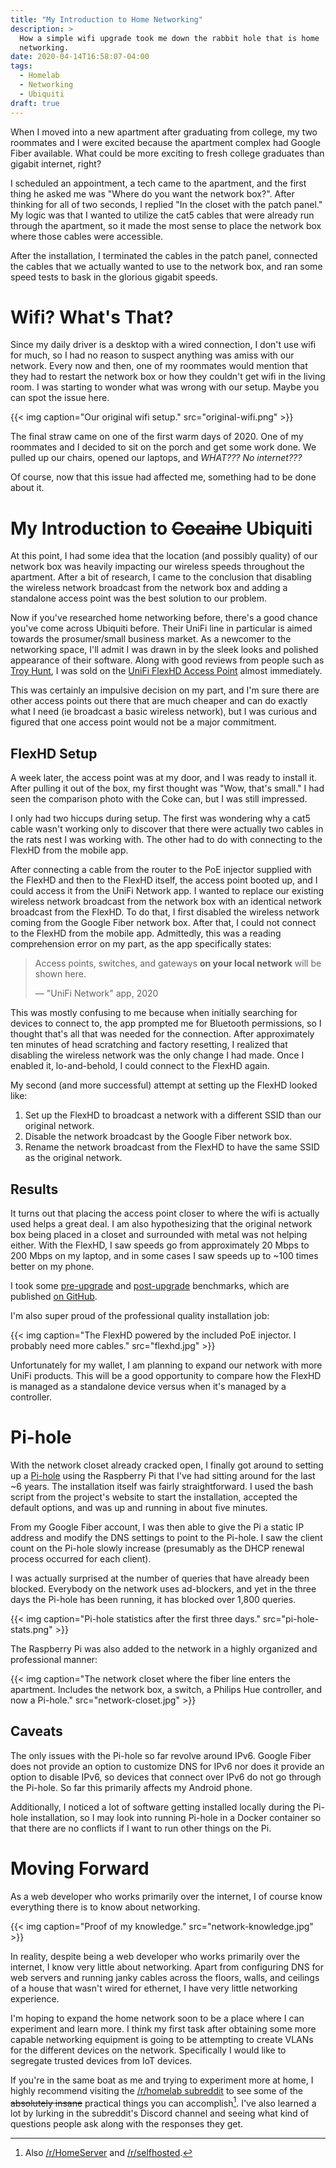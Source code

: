 ```yaml
---
title: "My Introduction to Home Networking"
description: >
  How a simple wifi upgrade took me down the rabbit hole that is home
  networking.
date: 2020-04-14T16:58:07-04:00
tags:
  - Homelab
  - Networking
  - Ubiquiti
draft: true
---
```


When I moved into a new apartment after graduating from college, my two
roommates and I were excited because the apartment complex had Google Fiber
available. What could be more exciting to fresh college graduates than gigabit
internet, right?

I scheduled an appointment, a tech came to the apartment, and the first thing he
asked me was "Where do you want the network box?". After thinking for all of two
seconds, I replied "In the closet with the patch panel." My logic was that I
wanted to utilize the cat5 cables that were already run through the apartment,
so it made the most sense to place the network box where those cables were
accessible.

After the installation, I terminated the cables in the patch panel, connected
the cables that we actually wanted to use to the network box, and ran some speed
tests to bask in the glorious gigabit speeds.

# Wifi? What's That?

Since my daily driver is a desktop with a wired connection, I don't use wifi for
much, so I had no reason to suspect anything was amiss with our network. Every
now and then, one of my roommates would mention that they had to restart the
network box or how they couldn't get wifi in the living room. I was starting to
wonder what was wrong with our setup. Maybe you can spot the issue here.

{{< img caption="Our original wifi setup." src="original-wifi.png" >}}

The final straw came on one of the first warm days of 2020. One of my roommates
and I decided to sit on the porch and get some work done. We pulled up our
chairs, opened our laptops, and *WHAT??? No internet???*

Of course, now that this issue had affected me, something had to be done about
it.

# My Introduction to ~~Cocaine~~ Ubiquiti

At this point, I had some idea that the location (and possibly quality) of our
network box was heavily impacting our wireless speeds throughout the apartment.
After a bit of research, I came to the conclusion that disabling the wireless
network broadcast from the network box and adding a standalone access point was
the best solution to our problem.

Now if you've researched home networking before, there's a good chance you've
come across Ubiquiti before. Their UniFi line in particular is aimed towards the
prosumer/small business market. As a newcomer to the networking space, I'll
admit I was drawn in by the sleek looks and polished appearance of their
software. Along with good reviews from people such as
[Troy Hunt][troy-hunt-ubiquiti], I was sold on the
[UniFi FlexHD Access Point][unifi-flexhd] almost immediately.

This was certainly an impulsive decision on my part, and I'm sure there are
other access points out there that are much cheaper and can do exactly what I
need (ie broadcast a basic wireless network), but I was curious and figured that
one access point would not be a major commitment.

## FlexHD Setup

A week later, the access point was at my door, and I was ready to install it.
After pulling it out of the box, my first thought was "Wow, that's small." I had
seen the comparison photo with the Coke can, but I was still impressed.

I only had two hiccups during setup. The first was wondering why a cat5 cable
wasn't working only to discover that there were actually two cables in the rats
nest I was working with. The other had to do with connecting to the FlexHD from
the mobile app.

After connecting a cable from the router to the PoE injector supplied with the
FlexHD and then to the FlexHD itself, the access point booted up, and I could
access it from the UniFi Network app. I wanted to replace our existing wireless
network broadcast from the network box with an identical network broadcast from
the FlexHD. To do that, I first disabled the wireless network coming from the
Google Fiber network box. After that, I could not connect to the FlexHD from the
mobile app. Admittedly, this was a reading comprehension error on my part, as
the app specifically states:

> Access points, switches, and gateways __on your local network__ will be shown
> here.
>
> &mdash; "UniFi Network" app, 2020

This was mostly confusing to me because when initially searching for devices to
connect to, the app prompted me for Bluetooth permissions, so I thought that's
all that was needed for the connection. After approximately ten minutes of head
scratching and factory resetting, I realized that disabling the wireless network
was the only change I had made. Once I enabled it, lo-and-behold, I could
connect to the FlexHD again.

My second (and more successful) attempt at setting up the FlexHD looked like:

1. Set up the FlexHD to broadcast a network with a different SSID than our
   original network.
2. Disable the network broadcast by the Google Fiber network box.
3. Rename the network broadcast from the FlexHD to have the same SSID as the
   original network.

## Results

It turns out that placing the access point closer to where the wifi is actually
used helps a great deal. I am also hypothesizing that the original network box
being placed in a closet and surrounded with metal was not helping either. With
the FlexHD, I saw speeds go from approximately 20 Mbps to 200 Mbps on my laptop,
and in some cases I saw speeds up to ~100 times better on my phone.

I took some [pre-upgrade][bench-pre-upgrade] and [post-upgrade][bench-new-wifi]
benchmarks, which are published [on GitHub][home-network-github].

I'm also super proud of the professional quality installation job:

{{< img caption="The FlexHD powered by the included PoE injector. I probably need more cables."
        src="flexhd.jpg" >}}

Unfortunately for my wallet, I am planning to expand our network with more UniFi
products. This will be a good opportunity to compare how the FlexHD is managed
as a standalone device versus when it's managed by a controller.

# Pi-hole

With the network closet already cracked open, I finally got around to setting up
a [Pi-hole][pi-hole] using the Raspberry Pi that I've had sitting around for the
last ~6 years. The installation itself was fairly straightforward. I used the
bash script from the project's website to start the installation, accepted the
default options, and was up and running in about five minutes.

From my Google Fiber account, I was then able to give the Pi a static IP
address and modify the DNS settings to point to the Pi-hole. I saw the client
count on the Pi-hole slowly increase (presumably as the DHCP renewal process
occurred for each client).

I was actually surprised at the number of queries that have already been
blocked. Everybody on the network uses ad-blockers, and yet in the three days
the Pi-hole has been running, it has blocked over 1,800 queries.

{{< img caption="Pi-hole statistics after the first three days."
           src="pi-hole-stats.png" >}}

The Raspberry Pi was also added to the network in a highly organized and
professional manner:

{{< img caption="The network closet where the fiber line enters the apartment. Includes the network box, a switch, a Philips Hue controller, and now a Pi-hole."
           src="network-closet.jpg" >}}

## Caveats

The only issues with the Pi-hole so far revolve around IPv6. Google Fiber does
not provide an option to customize DNS for IPv6 nor does it provide an option to
disable IPv6, so devices that connect over IPv6 do not go through the Pi-hole.
So far this primarily affects my Android phone.

Additionally, I noticed a lot of software getting installed locally during the
Pi-hole installation, so I may look into running Pi-hole in a Docker container
so that there are no conflicts if I want to run other things on the Pi.

# Moving Forward

As a web developer who works primarily over the internet, I of course know
everything there is to know about networking.

{{< img caption="Proof of my knowledge." src="network-knowledge.jpg" >}}

In reality, despite being a web developer who works primarily over the internet,
I know very little about networking. Apart from configuring DNS for web servers
and running janky cables across the floors, walls, and ceilings of a house that
wasn't wired for ethernet, I have very little networking experience.

I'm hoping to expand the home network soon to be a place where I can experiment
and learn more. I think my first task after obtaining some more capable
networking equipment is going to be attempting to create VLANs for the different
devices on the network. Specifically I would like to segregate trusted devices
from IoT devices.

If you're in the same boat as me and trying to experiment more at home, I highly
recommend visiting the [/r/homelab subreddit][reddit-homelab] to see some of the
~~absolutely insane~~ practical things you can accomplish[^related-subreddits].
I've also learned a lot by lurking in the subreddit's Discord channel and seeing
what kind of questions people ask along with the responses they get.

[^related-subreddits]: Also [/r/HomeServer](https://reddit.com/r/HomeServer) and
                       [/r/selfhosted](https://reddit.com/r/selfhosted).

[bench-new-wifi]: https://github.com/cdriehuys/home-network/blob/master/speedtests/new-access-point.csv
[bench-pre-upgrade]: https://github.com/cdriehuys/home-network/blob/master/speedtests/pre-upgrade.csv
[home-network-github]: https://github.com/cdriehuys/home-network
[pi-hole]: https://pi-hole.net/
[reddit-homelab]: https://reddit.com/r/homelab
[troy-hunt-ubiquiti]: https://www.troyhunt.com/ubiquiti-all-the-things-how-i-finally-fixed-my-dodgy-wifi/
[unifi-flexhd]: https://store.ui.com/collections/unifi-network-access-points/products/unifi-flexhd
